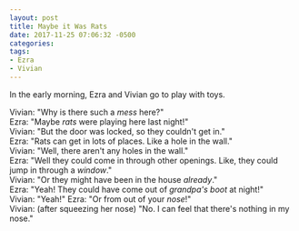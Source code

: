 ```yaml
---
layout: post
title: Maybe it Was Rats
date: 2017-11-25 07:06:32 -0500
categories:
tags:
- Ezra
- Vivian
---
```


In the early morning, Ezra and Vivian go to play with toys.

Vivian: "Why is there such a _mess_ here?"<br/>
Ezra: "Maybe _rats_ were playing here last night!"<br/>
Vivian: "But the door was locked, so they couldn't get in."<br/>
Ezra: "Rats can get in lots of places. Like a hole in the wall."<br/>
Vivian: "Well, there aren't any holes in the wall."<br/>
Ezra: "Well they could come in through other openings. Like, they could jump in through a _window_."<br/>
Vivian: "Or they might have been in the house _already_."<br/>
Ezra: "Yeah! They could have come out of _grandpa's boot_ at night!"<br/>
Vivian: "Yeah!"
Ezra: "Or from out of your _nose_!"<br/>
Vivian: (after squeezing her nose) "No. I can feel that there's nothing in my nose."
